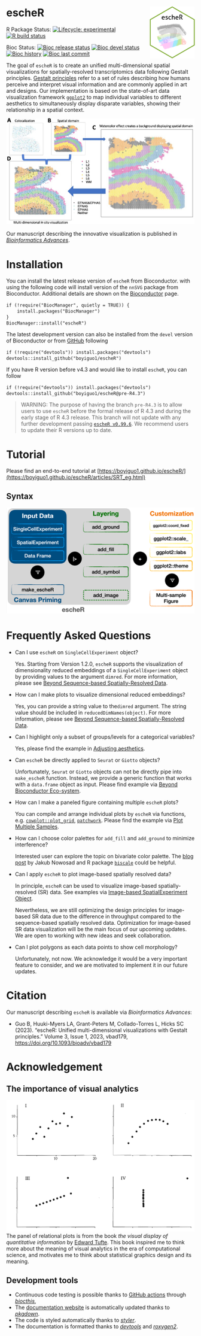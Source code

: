 
# escheR <img src="man/figures/logo.png" align="right" height="139" alt="" />

<!-- badges: start -->
R Package Status: 
[![Lifecycle: experimental](https://img.shields.io/badge/lifecycle-experimental-orange.svg)](https://lifecycle.r-lib.org/articles/stages.html#experimental)
[![R build status](https://github.com/boyiguo1/escheR/workflows/R-CMD-check-bioc/badge.svg)](https://github.com/boyiguo1/escheR/actions)

Bioc Status: 
[![Bioc release status](http://www.bioconductor.org/shields/build/release/bioc/escheR.svg)](https://bioconductor.org/checkResults/release/bioc-LATEST/escheR)
[![Bioc devel status](http://www.bioconductor.org/shields/build/devel/bioc/escheR.svg)](https://bioconductor.org/checkResults/devel/bioc-LATEST/escheR)
[![Bioc history](https://bioconductor.org/shields/years-in-bioc/escheR.svg)](https://bioconductor.org/packages/release/bioc/html/escheR.html#since)
[![Bioc last commit](https://bioconductor.org/shields/lastcommit/devel/bioc/escheR.svg)](http://bioconductor.org/checkResults/devel/bioc-LATEST/escheR/)

<!-- badges: end -->

The goal of `escheR` is to create an unified multi-dimensional spatial visualizations for spatially-resolved transcriptomics data following Gestalt principles. [Gestalt principles](http://www.scholarpedia.org/article/Gestalt_principles) refer to a set of rules describing how humans perceive and interpret visual information and are commonly applied in art and designs. Our implementation is based on the state-of-art data visualization framework [`ggplot2`](https://ggplot2.tidyverse.org/) to map individual variables to different aesthetics to simultaneously display disparate variables, showing their relationship in a spatial context.

![](man/figures/insitu.jpg)

Our manuscript describing the innovative visualization is published in [_Bioinformatics Advances_](https://doi.org/10.1093/bioadv/vbad179).

# Installation

You can install the latest release version of `escheR` from Bioconductor. with using the following code will install version of the `nnSVG` package from Bioconductor. Additional details are shown on the [Bioconductor](https://bioconductor.org/packages/escheR) page.

```{r}
if (!require("BiocManager", quietly = TRUE)) {
    install.packages("BiocManager")
}
BiocManager::install("escheR")
```

The latest development version can also be installed from the `devel` version of Bioconductor or from [GitHub](https://github.com/boyiguo1/escheR) following

```{r}
if (!require("devtools")) install.packages("devtools")
devtools::install_github("boyiguo1/escheR")
```

If you have R version before v4.3 and would like to install `escheR`, you can follow

```{r}
if (!require("devtools")) install.packages("devtools")
devtools::install_github("boyiguo1/escheR@pre-R4.3")
```

> WARNING: The purpose of having the branch `pre-R4.3` is to allow users to use `escheR` before the formal release of R 4.3 and during the early stage of R 4.3 release. This branch will not update with any further development passing [`escheR v0.99.6`](https://github.com/boyiguo1/escheR/blob/devel/NEWS.md). We recommend users to update their R versions up to date.

# Tutorial
Please find an end-to-end tutorial at [https://boyiguo1.github.io/escheR/](https://boyiguo1.github.io/escheR/articles/SRT_eg.html)

## Syntax
![](man/figures/syntax.png)

# Frequently Asked Questions

* Can I use `escheR` on `SingleCellExperiment` object?

  Yes. Starting from Version 1.2.0, `escheR` supports the visualization of 
  dimensionality reduced embeddings of a `SingleCellExperiment` object by
  providing values to the argument `dimred`. For more information, please see
  [Beyond Sequence-based Spatially-Resolved Data](https://boyi-guo.com/escheR/articles/more_than_visium.html#visualized-dimensionality-reduced-embedding-with-singlecellexperiment).

* How can I make plots to visualize dimensional reduced embeddings?

  Yes, you can provide a string value to the`dimred` argument. The string value
  should be included in `reducedDimNames(object)`. For more information, please
  see [Beyond Sequence-based Spatially-Resolved Data](https://boyi-guo.com/escheR/articles/more_than_visium.html#visualized-dimensionality-reduced-embedding-with-singlecellexperiment).

* Can I highlight only a subset of groups/levels for a categorical variables?

  Yes, please find the example in [Adjusting aesthetics](https://boyi-guo.com/escheR/articles/SRT_eg.html#adjusting-aesthetics).

* Can `escheR` be directly applied to `Seurat` or `Giotto` objects?

  Unfortunately, `Seurat` or `Giotto` objects can not be directly pipe into
  `make_escheR` function. Instead, we provide a generic function that works
  with a `data.frame` object as input. Please find example via [Beyond Bioconductor Eco-system](https://boyi-guo.com/escheR/articles/more_than_visium.html#beyond-bioconductor-eco-system).

* How can I make a paneled figure containing multiple `escheR` plots?

  You can compile and arrange individual plots by `escheR` via functions, e.g. [`cowplot::plot_grid`](https://wilkelab.org/cowplot/articles/plot_grid.html), [`patchwork`](https://patchwork.data-imaginist.com/index.html). Please find the
  example via [Plot Multiple Samples](https://boyi-guo.com/escheR/articles/SRT_eg.html#plot-multiple-samples).

* How can I choose color palettes for `add_fill` and `add_ground` to minimize interference?

  Interested user can explore the topic on bivariate color palette. The [blog post](https://jakubnowosad.com/posts/2020-08-25-cbc-bp2/) by Jakub Nowosad and R package [`biscale`](https://cran.r-project.org/web/packages/biscale/vignettes/bivariate_palettes.html) could be helpful.

* Can I apply `escheR` to plot image-based spatially resolved data?

  In principle, `escheR` can be used to visualize image-based spatially-resolved (SR)
  data. See examples via [Image-based SpatialExperiment Object](https://boyi-guo.com/escheR/articles/more_than_visium.html#image-based-spatialexperiment-object).
  
  Nevertheless, we are still optimizing the design principles for image-based SR
  data due to the difference in throughput compared to the sequence-based
  spatially resolved data. Optimization for image-based SR data visualization
  will be the main focus of our upcoming updates. We are open to working with
  new ideas and seek collaboration.

* Can I plot polygons as each data points to show cell morphology?

  Unfortunately, not now. We acknowledge it would be a very important feature to
  consider, and we are motivated to implement it in our future updates.

# Citation

Our manuscript describing `escheR` is available via _Bioinformatics Advances_:

* Guo B, Huuki-Myers LA, Grant-Peters M, Collado-Torres L, Hicks SC (2023). “escheR: Unified multi-dimensional visualizations with Gestalt principles.” Volume 3, Issue 1, 2023, vbad179, https://doi.org/10.1093/bioadv/vbad179


# Acknowledgement

## The importance of visual analytics
![](man/figures/visual_analytics.png)
The panel of relational plots is from the book _the visual display of quantitative information_ by [Edward Tufte](https://www.edwardtufte.com/tufte/books_vdqi). This book inspired me to think more about the meaning of visual analytics in the era of computational science, and motivates me to think about statistical graphics design and its meaning.


## Development tools

- Continuous code testing is possible thanks to [GitHub
  actions](https://www.tidyverse.org/blog/2020/04/usethis-1-6-0/)
  through *[biocthis](https://lcolladotor.github.io/biocthis/)*,
- The [documentation
  website](https://boyiguo1.github.io/escheR/) is
  automatically updated thanks to
  *[pkgdown](https://CRAN.R-project.org/package=pkgdown)*.
- The code is styled automatically thanks to
  *[styler](https://CRAN.R-project.org/package=styler)*.
- The documentation is formatted thanks to
  *[devtools](https://CRAN.R-project.org/package=devtools)* and
  *[roxygen2](https://CRAN.R-project.org/package=roxygen2)*.
